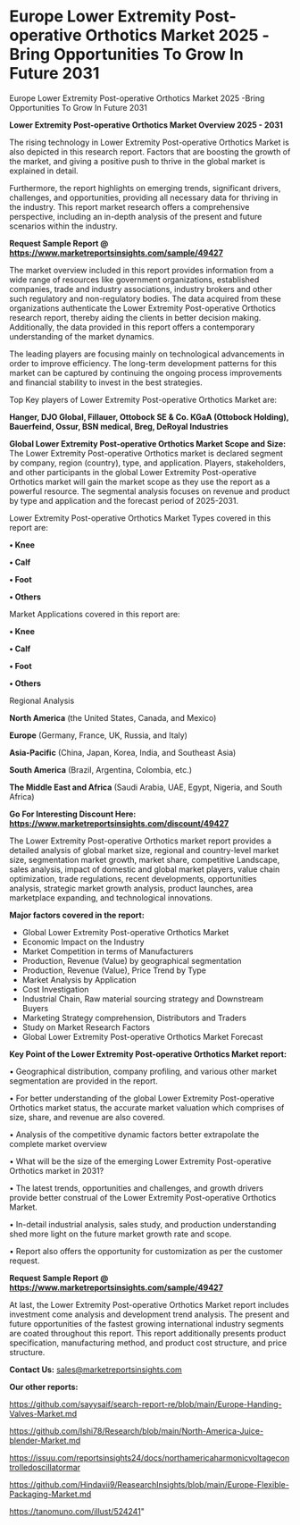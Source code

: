 # Europe Lower Extremity Post-operative Orthotics Market 2025 -Bring Opportunities To Grow In Future 2031
Europe Lower Extremity Post-operative Orthotics Market 2025 -Bring Opportunities To Grow In Future 2031

<Strong> Lower Extremity Post-operative Orthotics Market Overview 2025 - 2031</strong>

The rising technology in Lower Extremity Post-operative Orthotics Market is also depicted in this research report. Factors that are boosting the growth of the market, and giving a positive push to thrive in the global market is explained in detail.

Furthermore, the report highlights on emerging trends, significant drivers, challenges, and opportunities, providing all necessary data for thriving in the industry. This report market research offers a comprehensive perspective, including an in-depth analysis of the present and future scenarios within the industry.

<strong>Request Sample Report @ <a href=https://www.marketreportsinsights.com/sample/49427>https://www.marketreportsinsights.com/sample/49427</a></strong>

The market overview included in this report provides information from a wide range of resources like government organizations, established companies, trade and industry associations, industry brokers and other such regulatory and non-regulatory bodies. The data acquired from these organizations authenticate the Lower Extremity Post-operative Orthotics research report, thereby aiding the clients in better decision making. Additionally, the data provided in this report offers a contemporary understanding of the market dynamics.

The leading players are focusing mainly on technological advancements in order to improve efficiency. The long-term development patterns for this market can be captured by continuing the ongoing process improvements and financial stability to invest in the best strategies.

Top Key players of Lower Extremity Post-operative Orthotics Market are:

<strong>Hanger, DJO Global, Fillauer, Ottobock SE & Co. KGaA (Ottobock Holding), Bauerfeind, Ossur, BSN medical, Breg, DeRoyal Industries</strong>

<strong><b>Global Lower Extremity Post-operative Orthotics Market Scope and Size:</b></strong>
The Lower Extremity Post-operative Orthotics market is declared segment by company, region (country), type, and application. Players, stakeholders, and other participants in the global Lower Extremity Post-operative Orthotics market will gain the market scope as they use the report as a powerful resource. The segmental analysis focuses on revenue and product by type and application and the forecast period of 2025-2031.

Lower Extremity Post-operative Orthotics Market Types covered in this report are:

<strong>•  Knee

•  Calf

•  Foot

•  Others</strong>

Market Applications covered in this report are:

<strong>•  Knee

•  Calf

•  Foot

•  Others</strong> 

Regional Analysis

<strong>North America</strong> (the United States, Canada, and Mexico)

<strong>Europe</strong> (Germany, France, UK, Russia, and Italy)

<strong>Asia-Pacific</strong> (China, Japan, Korea, India, and Southeast Asia)

<strong>South America</strong> (Brazil, Argentina, Colombia, etc.)

<strong>The Middle East and Africa</strong> (Saudi Arabia, UAE, Egypt, Nigeria, and South Africa)

<strong>Go For Interesting Discount Here: <a href=https://www.marketreportsinsights.com/discount/49427>https://www.marketreportsinsights.com/discount/49427</a></strong>

The Lower Extremity Post-operative Orthotics market report provides a detailed analysis of global market size, regional and country-level market size, segmentation market growth, market share, competitive Landscape, sales analysis, impact of domestic and global market players, value chain optimization, trade regulations, recent developments, opportunities analysis, strategic market growth analysis, product launches, area marketplace expanding, and technological innovations.

<strong><b>Major factors covered in the report:</b></strong>
<ul>
  <li>Global Lower Extremity Post-operative Orthotics Market </li>
  <li>Economic Impact on the Industry</li>
  <li>Market Competition in terms of Manufacturers</li>
  <li>Production, Revenue (Value) by geographical segmentation</li>
  <li>Production, Revenue (Value), Price Trend by Type</li>
  <li>Market Analysis by Application</li>
  <li>Cost Investigation</li>
  <li>Industrial Chain, Raw material sourcing strategy and Downstream Buyers</li>
  <li>Marketing Strategy comprehension, Distributors and Traders</li>
  <li>Study on Market Research Factors</li>
  <li>Global Lower Extremity Post-operative Orthotics Market Forecast</li>
</ul>

<strong><b>Key Point of the Lower Extremity Post-operative Orthotics Market report:</b></strong>

• Geographical distribution, company profiling, and various other market segmentation are provided in the report.

• For better understanding of the global Lower Extremity Post-operative Orthotics market status, the accurate market valuation which comprises of size, share, and revenue are also covered.

• Analysis of the competitive dynamic factors better extrapolate the complete market overview

• What will be the size of the emerging Lower Extremity Post-operative Orthotics market in 2031?

• The latest trends, opportunities and challenges, and growth drivers provide better construal of the Lower Extremity Post-operative Orthotics Market.

• In-detail industrial analysis, sales study, and production understanding shed more light on the future market growth rate and scope.

• Report also offers the opportunity for customization as per the customer request.

<strong>Request Sample Report @ <a href=https://www.marketreportsinsights.com/sample/49427>https://www.marketreportsinsights.com/sample/49427</a></strong>

At last, the Lower Extremity Post-operative Orthotics Market report includes investment come analysis and development trend analysis. The present and future opportunities of the fastest growing international industry segments are coated throughout this report. This report additionally presents product specification, manufacturing method, and product cost structure, and price structure.

<strong>Contact Us:</strong>
sales@marketreportsinsights.com

<strong>Our other reports:</strong>

<a href=https://github.com/sayysaif/search-report-re/blob/main/Europe-Handing-Valves-Market.md>https://github.com/sayysaif/search-report-re/blob/main/Europe-Handing-Valves-Market.md</a>

<a href=https://github.com/Ishi78/Research/blob/main/North-America-Juice-blender-Market.md>https://github.com/Ishi78/Research/blob/main/North-America-Juice-blender-Market.md</a>

<a href=https://issuu.com/reportsinsights24/docs/northamericaharmonicvoltagecontrolledoscillatormar>https://issuu.com/reportsinsights24/docs/northamericaharmonicvoltagecontrolledoscillatormar</a>

<a href=https://github.com/Hindavii9/ReasearchInsights/blob/main/Europe-Flexible-Packaging-Market.md>https://github.com/Hindavii9/ReasearchInsights/blob/main/Europe-Flexible-Packaging-Market.md</a>

<a href=https://tanomuno.com/illust/524241>https://tanomuno.com/illust/524241</a>"
